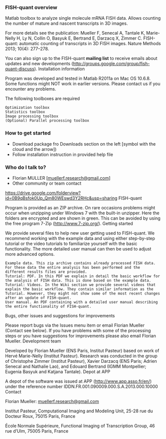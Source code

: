 ### FISH-quant overview ###

Matlab toolbox to analyze single molecule mRNA FISH data. Allows counting the number of mature and nascent transcripts in 3D images.

For more details see the publication: Mueller F, Senecal A, Tantale K, Marie-Nelly H, Ly N, Collin O, Basyuk E, Bertrand E, Darzacq X, Zimmer C. FISH-quant: automatic counting of transcripts in 3D FISH images. Nature Methods 2013; 10(4): 277–278.

You can also sign up to the FISH-quant **mailing list** to receive emails about updates and new developments (http://groups.google.com/group/fish-quant-discuss).
Installation information

Program was developed and tested in Matlab R2011a on Mac OS 10.6.8. Some functions might NOT work in earlier versions. Please contact us if you encounter any problems.

The following toolboxes are required

    Optimization toolbox
    Statistics toolbox
    Image processing toolbox
    (Optional) Parallel processing toolbox 

### How to get started ###

* Download package fro Downloads section on the left [symbol with the cloud and the arrow])
* Follow installation instruction in provided help file

### Who do I talk to? ###

* Florian MULLER [muellerf.research@gmail.com]
* Other community or team contact

https://drive.google.com/folderview?id=0B9qBsfok0Up_Qm80WEswd3Y2RHc&usp=sharing
FISH-quant




Program is provided as an ZIP archive. On rare occasions problems might occur when unzipping under Windows 7 with the built-in unzipper. Here the folders are encrypted and are shown in green. This can be avoided by using the free program 7-Zip (http://www.7-zip.org/).
Getting started

We provide several files to help new user getting used to FISH-quant. We recommend working with the example data and using either step-by-step tutorial or the video tutorials to familiarize yourself with the basic functionality. The more detailed user manual can then be used to adjust more advanced options.

    Example data. This zip archive contains already processed FISH data. For these data the entire analysis has been performed and the different results files are provided.
    Tutorial: PDF. In this PDF we explain in detail the basic workflow for the analysis of FISH data. This is done based on the example data.
    Tutorial: Videos. In the Wiki section we provide several videos that explain the basic workflow. They contain similar information as the Tutorial. However, they might not show some of the most recent changes after an update of FISH-quant.
    User manual. An PDF containing with a detailed user manual describing the entire functionality of FISH-quant. 

Bugs, other issues and suggestions for improvements

Please report bugs via the Issues menu item or email Florian Mueller (Contact see below). If you have problems with some of the processing steps or you have suggestions for improvements please also email Florian Mueller.
Development team

Developed by Florian Mueller (ENS Paris, Institut Pasteur) based on work of Hervé Marie-Nelly (Institut Pasteur). Research was conducted in the group of Christophe Zimmer (Institut Pasteur), Xavier Darzacq (ENS Paris; Adrien Senecal and Nathalie Lao), and Edouard Bertrand (IGMM Montpellier; Eugenia Basyuk and Katjana Tantale).
Depot at APP

A depot of the software was issued at APP (http://www.app.asso.fr/en/) under the reference number IDDN.FR.001.090009.000.S.A.2013.000.10000
Contact

Florian Mueller: muellerf.research@gmail.com

Institut Pasteur, Computational Imaging and Modeling Unit, 25-28 rue du Docteur Roux, 75015 Paris, France

École Normale Supérieure, Functional Imaging of Transcription Group, 46 rue d’Ulm, 75005 Paris, France 